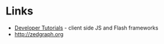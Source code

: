 # Links #

  * [Developer Tutorials](http://www.developertutorials.com/blog/javascript/free-and-open-source-charting-libraries-309/) - client side JS and Flash frameworks
  * http://zedgraph.org